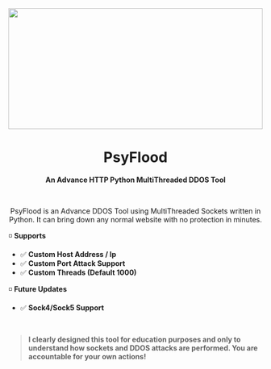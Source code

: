 <img src="https://media.discordapp.net/attachments/741571722741940256/895694890304938045/Untitled-1.png" height=240 width=100%>
<h1 align="center">PsyFlood</h1>
<p align="center"><b>An Advance HTTP Python MultiThreaded DDOS Tool</b></p>
<br>
<p align="center">PsyFlood is an Advance DDOS Tool using MultiThreaded Sockets written in Python. It can bring down any normal website with no protection in minutes.<br>

◽ __**Supports**__
- ✅ **Custom Host Address / Ip**
- ✅ **Custom Port Attack Support**
- ✅ **Custom Threads (Default 1000)**

◽ __**Future Updates**__
- ✅ **Sock4/Sock5 Support**
<br>

> **I clearly designed this tool for education purposes and only to understand how sockets and DDOS attacks are performed. You are accountable for your own actions!**
<br>
